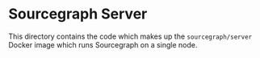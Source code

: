 # Sourcegraph Server

This directory contains the code which makes up the `sourcegraph/server` Docker image which runs Sourcegraph on a single node.
